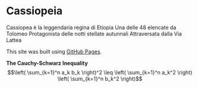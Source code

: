 # Cassiopeia 
Cassiopea è la leggendaria regina di Etiopia
Una delle 48 elencate da Tolomeo
Protagonista delle notti stellate autunnali
Attraversata dalla Via Lattea

This site was built using [GitHub Pages](https://pages.github.com/).

**The Cauchy-Schwarz Inequality**
$$\left( \sum_{k=1}^n a_k b_k \right)^2 \leq \left( \sum_{k=1}^n a_k^2 \right) \left( \sum_{k=1}^n b_k^2 \right)$$